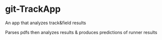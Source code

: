 # git-TrackApp
An app that analyzes track&field results

Parses pdfs then analyzes results & produces predictions of runner results
